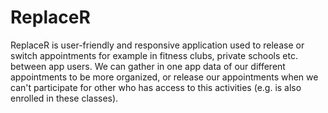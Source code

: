 # ReplaceR
ReplaceR is user-friendly and responsive application used to release or switch appointments for example in fitness clubs, private schools etc. between app users. We can gather in one app data of our different appointments to be more organized, or release our appointments when we can't participate for other who has access to this activities (e.g. is also enrolled in these classes).
